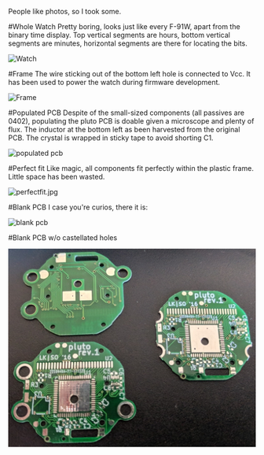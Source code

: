 People like photos, so I took some.

#Whole Watch
Pretty boring, looks just like every F-91W, apart from the binary time 
display.  Top vertical segments are hours, bottom vertical segments are 
minutes, horizontal segments are there for locating the bits.

![Watch](watch.jpg)

#Frame
The wire sticking out of the bottom left hole is connected to Vcc. It 
has been used to power the watch during firmware development.

![Frame](frame.jpg)

#Populated PCB
Despite of the small-sized components (all passives are 0402),
populating the pluto PCB is doable given a microscope and plenty of 
flux. The inductor at the bottom left as been harvested from the 
original PCB. The crystal is wrapped in sticky tape to avoid shorting C1.

![populated pcb](pcb.jpg)

#Perfect fit
Like magic, all components fit perfectly within the plastic frame. 
Little space has been wasted.

![perfectfit.jpg](perfectfit.jpg)

#Blank PCB
I case you're curios, there it is:

![blank pcb](blank.jpg)

#Blank PCB w/o castellated holes

![blank pcb no cast](blank_no_cast.jpg)
